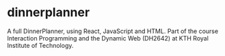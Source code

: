 # dinnerplanner
A full DinnerPlanner, using React, JavaScript and HTML. Part of the course Interaction Programming and the Dynamic Web (DH2642) at KTH Royal Institute of Technology.
